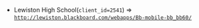  - Lewiston High School(`client_id=2541`) => [`http://lewiston.blackboard.com/webapps/Bb-mobile-bb_bb60/`](http://lewiston.blackboard.com/webapps/Bb-mobile-bb_bb60/)
